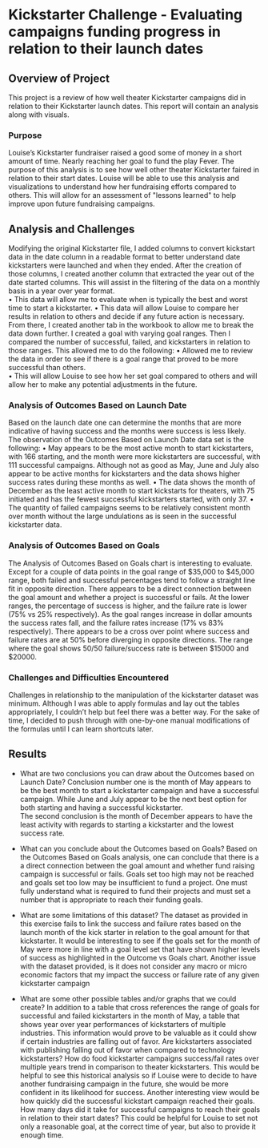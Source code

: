 # Kickstarter Challenge - Evaluating campaigns funding progress in relation to their launch dates

## Overview of Project
This project is a review of how well theater Kickstarter campaigns did in relation to their Kickstarter launch dates.  This report will contain an analysis along with visuals.

### Purpose
Louise’s Kickstarter fundraiser raised a good some of money in a short amount of time. Nearly reaching her goal to fund the play Fever.  The purpose of this analysis is to see how well other theater Kickstarter faired in relation to their start dates.  Louise will be able to use this analysis and visualizations to understand how her fundraising efforts compared to others.  This will allow for an assessment of "lessons learned" to help improve upon future fundraising campaigns.

## Analysis and Challenges
Modifying the original Kickstarter file, I added columns to convert kickstart data in the date column in a readable format to better understand date kickstarters were launched and when they ended. After the creation of those columns, I created another column that extracted the year out of the date started columns.  This will assist in the filtering of the data on a monthly basis in a year over year format.  
•	This data will allow me to evaluate when is typically the best and worst time to start a kickstarter. 
•	This data will allow Louise to compare her results in relation to others and decide if any future action is necessary.
From there, I created another tab in the workbook to allow me to break the data down further.  I created a goal with varying goal ranges.  Then I compared the number of successful, failed, and kickstarters in relation to those ranges.  This allowed me to do the following:
•	Allowed me to review the data in order to see if there is a goal range that proved to be more successful than others.  
•	This will allow Louise to see how her set goal compared to others and will allow her to make any potential adjustments in the future.

### Analysis of Outcomes Based on Launch Date
Based on the launch date one can determine the months that are more indicative of having success and the months were success is less likely.  The observation of the Outcomes Based on Launch Date data set is the following:
•	May appears to be the most active month to start kickstarters, with 166 starting, and the month were more kickstarters are successful, with 111 successful campaigns.  Although not as good as May, June and July also appear to be active months for kickstarters and the data shows higher success rates during these months as well.
•	The data shows the month of December as the least active month to start kickstarts for theaters, with 75 initiated and has the fewest successful kickstarters started, with only 37.
•	The quantity of failed campaigns seems to be relatively consistent month over month without the large undulations as is seen in the successful kickstarter data.


### Analysis of Outcomes Based on Goals
The Analysis of Outcomes Based on Goals chart is interesting to evaluate.  Except for a couple of data points in the goal range of $35,000 to $45,000 range, both failed and successful percentages tend to follow a straight line fit in opposite direction.  There appears to be a direct connection between the goal amount and whether a project is successful or fails.  At the lower ranges, the percentage of success is higher, and the failure rate is lower (75% vs 25% respectively).  As the goal ranges increase in dollar amounts the success rates fall, and the failure rates increase (17% vs 83% respectively).  There appears to be a cross over point where success and failure rates are at 50% before diverging in opposite directions.  The range where the goal shows 50/50 failure/success rate is between $15000 and $20000. 

### Challenges and Difficulties Encountered
Challenges in relationship to the manipulation of the kickstarter dataset was minimum.  Although I was able to apply formulas and lay out the tables appropriately, I couldn’t help but feel there was a better way.  For the sake of time, I decided to push through with one-by-one manual modifications of the formulas until I can learn shortcuts later. 

## Results

- What are two conclusions you can draw about the Outcomes based on Launch Date?
Conclusion number one is the month of May appears to be the best month to start a kickstarter campaign and have a successful campaign.  While June and July appear to be the next best option for both starting and having a successful kickstarter.  
The second conclusion is the month of December appears to have the least activity with regards to starting a kickstarter and the lowest success rate.


- What can you conclude about the Outcomes based on Goals?
Based on the Outcomes Based on Goals analysis, one can conclude that there is a a direct connection between the goal amount and whether fund raising campaign is successful or fails.  Goals set too high may not be reached and goals set too low may be insufficient to fund a project.  One must fully understand what is required to fund their projects and must set a number that is appropriate to reach their funding goals. 

- What are some limitations of this dataset?
The dataset as provided in this exercise fails to link the success and failure rates based on the launch month of the kick starter in relation to the goal amount for that kickstarter.  It would be interesting to see if the goals set for the month of May were more in line with a goal level set that have shown higher levels of success as highlighted in the Outcome vs Goals chart. 
Another issue with the dataset provided, is it does not consider any macro or micro economic factors that my impact the success or failure rate of any given kickstarter campaign

- What are some other possible tables and/or graphs that we could create?
In addition to a table that cross references the range of goals for successful and failed kickstarters in the month of May, a table that shows year over year performances of kickstarters of multiple industries.  This information would prove to be valuable as it could show if certain industries are falling out of favor.  Are kickstarters associated with publishing falling out of favor when compared to technology kickstarters?  How do food kickstarter campaigns success/fail rates over multiple years trend in comparison to theater kickstarters.  This would be helpful to see this historical analysis so if Louise were to decide to have another fundraising campaign in the future, she would be more confident in its likelihood for success.
Another interesting view would be how quickly did the successful kickstart campaign reached their goals.  How many days did it take for successful campaigns to reach their goals in relation to their start dates?  This could be helpful for Louise to set not only a reasonable goal, at the correct time of year, but also to provide it enough time.
